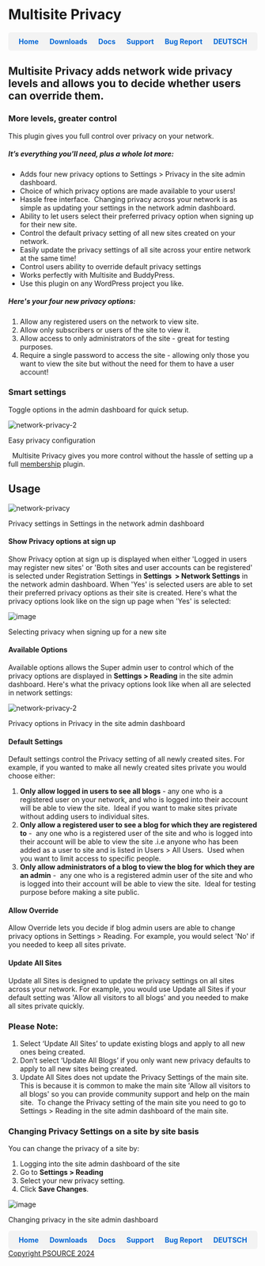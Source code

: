 # Multisite Privacy

<div style="display: flex; justify-content: space-around; background-color: #f3f3f3; padding: 10px; border-radius: 5px;">
  <a href="https://cp-psource.github.io/ps-multisite-privacy/" style="text-decoration: none; color: #0366d6; font-weight: bold;">Home</a>
  <a href="https://github.com/cp-psource/ps-multisite-privacy/releases" style="text-decoration: none; color: #0366d6; font-weight: bold;">Downloads</a>
  <a href="https://github.com/cp-psource/ps-multisite-privacy/wiki" style="text-decoration: none; color: #0366d6; font-weight: bold;">Docs</a>
  <a href="https://github.com/cp-psource/ps-multisite-privacy/discussions" style="text-decoration: none; color: #0366d6; font-weight: bold;">Support</a>
  <a href="https://github.com/cp-psource/ps-multisite-privacy/issues" style="text-decoration: none; color: #0366d6; font-weight: bold;">Bug Report</a>
  <a href="https://cp-psource.github.io/ps-multisite-privacy/readme-de.html" style="text-decoration: none; color: #0366d6; font-weight: bold;">DEUTSCH</a> 
</div>

## Multisite Privacy adds network wide privacy levels and allows you to decide whether users can override them.

### More levels, greater control

This plugin gives you full control over privacy on your network.  

##### It’s everything you'll need, plus a whole lot more:

*   Adds four new privacy options to Settings > Privacy in the site admin dashboard.
*   Choice of which privacy options are made available to your users!
*   Hassle free interface.  Changing privacy across your network is as simple as updating your settings in the network admin dashboard.
*   Ability to let users select their preferred privacy option when signing up for their new site.
*   Control the default privacy setting of all new sites created on your network.
*   Easily update the privacy settings of all site across your entire network at the same time!
*   Control users ability to override default privacy settings
*   Works perfectly with Multisite and BuddyPress.
*   Use this plugin on any WordPress project you like.

##### Here's your four new privacy options:

1.  Allow any registered users on the network to view site.
2.  Allow only subscribers or users of the site to view it.
3.  Allow access to only administrators of the site - great for testing purposes.
4.  Require a single password to access the site - allowing only those you want to view the site but without the need for them to have a user account!

### Smart settings

Toggle options in the admin dashboard for quick setup. 

![network-privacy-2](images/network-privacy-2.png)

 Easy privacy configuration

   Multisite Privacy gives you more control without the hassle of setting up a full [membership](https://cp-psource.github.io/mitgliedschaften-pro/) plugin.

## Usage

![network-privacy](images/network-privacy.png)

 Privacy settings in Settings in the network admin dashboard

#### Show Privacy options at sign up

Show Privacy option at sign up is displayed when either 'Logged in users may register new sites' or 'Both sites and user accounts can be registered' is selected under Registration Settings in **Settings  > Network Settings** in the network admin dashboard. When 'Yes' is selected users are able to set their preferred privacy options as their site is created. Here's what the privacy options look like on the sign up page when 'Yes' is selected: 

![image](images/privacy62.jpg)

 Selecting privacy when signing up for a new site

#### Available Options

Available options allows the Super admin user to control which of the privacy options are displayed in **Settings > Reading** in the site admin dashboard. Here's what the privacy options look like when all are selected in network settings: 

![network-privacy-2](images/network-privacy-2.png)

 Privacy options in Privacy in the site admin dashboard

#### Default Settings

Default settings control the Privacy setting of all newly created sites. For example, if you wanted to make all newly created sites private you would choose either:

1.  **Only allow logged in users to see all blogs** - any one who is a registered user on your network, and who is logged into their account will be able to view the site.  Ideal if you want to make sites private without adding users to individual sites.
2.  **Only allow a registered user to see a blog for which they are registered to** -  any one who is a registered user of the site and who is logged into their account will be able to view the site .i.e anyone who has been added as a user to site and is listed in Users > All Users.  Used when you want to limit access to specific people.
3.  **Only allow administrators of a blog to view the blog for which they are an admin** -  any one who is a registered admin user of the site and who is logged into their account will be able to view the site.  Ideal for testing purpose before making a site public.

#### Allow Override

Allow Override lets you decide if blog admin users are able to change privacy options in Settings > Reading. For example, you would select 'No' if you needed to keep all sites private.

#### Update All Sites

Update all Sites is designed to update the privacy settings on all sites across your network. For example, you would use Update all Sites if your default setting was 'Allow all visitors to all blogs' and you needed to make all sites private quickly.

### Please Note:

1.  Select ‘Update All Sites’ to update existing blogs and apply to all new ones being created.
2.  Don’t select ‘Update All Blogs’ if you only want new privacy defaults to apply to all new sites being created.
3.  Update All Sites does not update the Privacy Settings of the main site.  This is because it is common to make the main site 'Allow all visitors to all blogs' so you can provide community support and help on the main site.  To change the Privacy setting of the main site you need to go to Settings > Reading in the site admin dashboard of the main site.

### Changing Privacy Settings on a site by site basis

You can change the privacy of a site by: 
1. Logging into the site admin dashboard of the site 
2. Go to **Settings > Reading** 
3. Select your new privacy setting. 
4. Click **Save Changes**. 

![image](images/privacy64.jpg)

 Changing privacy in the site admin dashboard

<div style="display: flex; justify-content: space-around; background-color: #f3f3f3; padding: 10px; border-radius: 5px;">
  <a href="https://cp-psource.github.io/ps-multisite-privacy/" style="text-decoration: none; color: #0366d6; font-weight: bold;">Home</a>
  <a href="https://github.com/cp-psource/ps-multisite-privacy/releases" style="text-decoration: none; color: #0366d6; font-weight: bold;">Downloads</a>
  <a href="https://github.com/cp-psource/ps-multisite-privacy/wiki" style="text-decoration: none; color: #0366d6; font-weight: bold;">Docs</a>
  <a href="https://github.com/cp-psource/ps-multisite-privacy/discussions" style="text-decoration: none; color: #0366d6; font-weight: bold;">Support</a>
  <a href="https://github.com/cp-psource/ps-multisite-privacy/issues" style="text-decoration: none; color: #0366d6; font-weight: bold;">Bug Report</a>
  <a href="https://cp-psource.github.io/ps-multisite-privacy/readme-de.html" style="text-decoration: none; color: #0366d6; font-weight: bold;">DEUTSCH</a> 
</div>

<div>
 <a href="https://github.com/cp-psource">Copyright PSOURCE 2024</a>
</div>